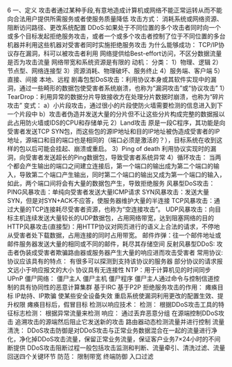 6 一、定义
	 攻击者通过某种手段,有意地造成计算机或网络不能正常运转从而不能向合法用户提供所需服务或者使服务质量降低
	 攻击方式：
		 消耗系统或网络资源、阻断访问路径、更改系统配置
 DDoS:如果处于不同位置的多个攻击者同时向一个或多个目标发起拒绝服务攻击，或者一个或多个攻击者控制了位于不同位置的多台机器并利用这些机器对受害者同时实施拒绝服务攻击
 为什么能够成功：
	 TCP/IP协议存在漏洞，科可以被攻击者利用
	 网络提供给Best-effort访问，不区分数据流量是否为攻击流量
	 网络带宽和系统资源是有限的
 动机：
	 分类：
		 1）物理、逻辑
		 2）节点型、网络连接型
		 3）资源消耗、物理破坏、服务终止
		 4）服务端、客户端
		 5）直接、间接 本地、远程
 剧毒包型DoS攻击：利用协议本身或其软件实现中的漏洞，通过一些畸形的数据包使受害者系统崩溃，也称为“漏洞攻击”或“协议攻击”
	 1）TearDrop：利用异常的数据分片导致接收方在处理分片数据时崩溃，也称为“碎片攻击”
		 变式：
			 a）小片段攻击，通过很小的片段使防火墙需要检测的信息进入到下一个片段中
			 b）攻击者伪造并发送大量的分片但不让这些分片构成完整的数据报以此占用防火墙或IDS的CPU和存储单元
	 2）Land攻击
		 原是一段C程序，其功能是向受害者发送TCP SYN包，而这些包的源IP地址和目的IP地址被伪造成受害者的IP地址，源端口和目的端口也是相同的（端口必须是激活的？），目标系统在收到这样的包以后可能会挂起、崩溃或重启。
	 3）Ping of death
		 利用协议实现时的漏洞，向受害者发送超长的Ping数据包，导致受害者系统异常
	 4）循环攻击：
		 当两个都会产生输出的端口之间建立连接后，第一个端口的输出成为第二个端口的输入，导致第二个端口产生输出，同时第二个端口的输出又成为第一个端口的输入，如此，两个端口间将会有大量的数据包产生，导致拒绝服务
	风暴型DoS攻击：
		PING风暴攻击：单纯向受害者发送大量ICMP请求
		SYN风暴攻击：发送大量SYN，但是对SYN+ACK不应答，使服务器维护大量的半连接
		TCP风暴攻击：通过大量的TCP连接耗尽受害者资源，也称为“空连接攻击”。
		UDP风暴攻击：向目标主机连续发送大量较长的UDP数据包，占用网络带宽，达到阻塞网络的目的
		HTTP风暴攻击(直接型)：用HTTP协议对网页进行的语义上合法的请求，不停地从受害者处下载数据，占用连接的同时占用带宽。
		邮件炸弹：往一个邮件地址或邮件服务器发送大量的相同或不同的邮件，耗尽其存储空间
	    反射风暴型DDoS:
		    攻击者伪装成受害者欺骗路由器或服务器产生大量的响应进而攻击受害者
		    常用协议:
			    协议应该具有的特点：
				    有很多可以探测到支持该协议的服务器
				    部分协议的请求报文远小于响应报文的大小
				    协议具有无连接性
			    NTP：用于计算机见的时间同步
			    UPnP
	 僵尸网络：
		 僵尸主人
		 僵尸主机
		 僵尸程序
		 僵尸主人通过命令与控制信道控制的具有协同性的恶意计算集群
		 基于IRC
		 基于P2P
 拒绝服务攻击的作用：
	 瘫痪目标
	 IP劫持、IP欺骗
	 使某些安全设备失效
	 重启系统使漏洞利用更改的配置生效、提升权限
	 瘫痪目标后，假冒目标
 检测以响应技术：
	检测： 
		 根据DDoS攻击工具的特征标志检测：
		 根据异常流量来检测
	 响应：
		 通过丢弃恶意分组
		 在源端控制DDoS攻击
		 追溯攻击的源端然后阻止它发送新的攻击
		 路由器动态检测流量并进行控制
 流量清洗：
	 DDoS攻击防御是对DDoS攻击与正常业务数据混合在一起的流量进行净化，净化掉DDoS攻击流量，保留正常业务流量，保证客户业务7×24小时的不间断提供
	 DDoS攻击阻断过程一般包括攻击监测和判断、流量牵引、清洗过滤、流量回送四个关键环节
 防范：
	 限制带宽
	 终端防御
	 入口过滤
	 